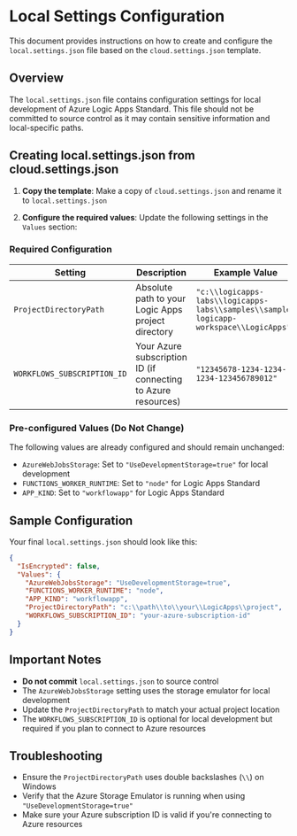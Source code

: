 # Local Settings Configuration

This document provides instructions on how to create and configure the `local.settings.json` file based on the `cloud.settings.json` template.

## Overview

The `local.settings.json` file contains configuration settings for local development of Azure Logic Apps Standard. This file should not be committed to source control as it may contain sensitive information and local-specific paths.

## Creating local.settings.json from cloud.settings.json

1. **Copy the template**: Make a copy of `cloud.settings.json` and rename it to `local.settings.json`

2. **Configure the required values**: Update the following settings in the `Values` section:

### Required Configuration

| Setting | Description | Example Value |
|---------|-------------|---------------|
| `ProjectDirectoryPath` | Absolute path to your Logic Apps project directory | `"c:\\logicapps-labs\\logicapps-labs\\samples\\sample-logicapp-workspace\\LogicApps"` |
| `WORKFLOWS_SUBSCRIPTION_ID` | Your Azure subscription ID (if connecting to Azure resources) | `"12345678-1234-1234-1234-123456789012"` |

### Pre-configured Values (Do Not Change)

The following values are already configured and should remain unchanged:

- `AzureWebJobsStorage`: Set to `"UseDevelopmentStorage=true"` for local development
- `FUNCTIONS_WORKER_RUNTIME`: Set to `"node"` for Logic Apps Standard
- `APP_KIND`: Set to `"workflowapp"` for Logic Apps Standard

## Sample Configuration

Your final `local.settings.json` should look like this:

```json
{
  "IsEncrypted": false,
  "Values": {
    "AzureWebJobsStorage": "UseDevelopmentStorage=true",
    "FUNCTIONS_WORKER_RUNTIME": "node",
    "APP_KIND": "workflowapp",
    "ProjectDirectoryPath": "c:\\path\\to\\your\\LogicApps\\project",
    "WORKFLOWS_SUBSCRIPTION_ID": "your-azure-subscription-id"
  }
}
```

## Important Notes

- **Do not commit** `local.settings.json` to source control
- The `AzureWebJobsStorage` setting uses the storage emulator for local development
- Update the `ProjectDirectoryPath` to match your actual project location
- The `WORKFLOWS_SUBSCRIPTION_ID` is optional for local development but required if you plan to connect to Azure resources

## Troubleshooting

- Ensure the `ProjectDirectoryPath` uses double backslashes (`\\`) on Windows
- Verify that the Azure Storage Emulator is running when using `"UseDevelopmentStorage=true"`
- Make sure your Azure subscription ID is valid if you're connecting to Azure resources
